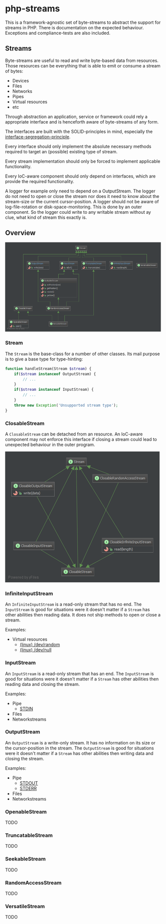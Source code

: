 php-streams
===========

This is a framework-agnostic set of byte-streams to abstract the support for streams in PHP. There is documentation on the expected behaviour. Exceptions and compliance-tests are also included.

Streams
-------

Byte-streams are useful to read and write byte-based data from resources. Those resources can be everything that is able to emit or consume a stream of bytes:

- Devices
- Files
- Networks
- Pipes
- Virtual resources
- etc

Through abstraction an application, service or framework could rely a appropriate interface and is henceforth aware of byte-streams of any form.

The interfaces are built with the SOLID-principles in mind, especially the [interface-segregation-principle](http://en.wikipedia.org/wiki/Interface_segregation_principle).

Every interface should only implement the absolute necessary methods required to target an (possible) existing type of stream.

Every stream implementation should only be forced to implement applicable functionality.

Every IoC-aware component should only depend on interfaces, which are provide the required functionality.

A logger for example only need to depend on a OutputStream. The logger do not need to open or close the stream nor does it need to know about the stream-size or the current cursor-position. A logger should not be aware of log-file-rotation or disk-space-monitoring. This is done by an outer component. So the logger could write to any writable stream without ay clue, what kind of stream this exactly is.


Overview
--------

![Inheritance](assets/diagram.png)


### Stream

The `Stream` is the base-class for a number of other classes. Its mail purpose is to give a base type for type-hinting:

```PHP
function handleStream(Stream $stream) {
	if($stream instanceof OutputStream) {
		// ...
	}
	if($stream instanceof InputStream) {
		// ...
	}
	throw new Exception('Unsupported stream type');
}
```

### ClosableStream

A `ClosableStream` can be detached from an resource. An IoC-aware component may not enforce this interface if closing a stream could lead to unexpected behaviour in the outer program.

![Inheritance](assets/diagram-closable.png)


### InfiniteInputStream

An `InfiniteInputStream` is a read-only stream that has no end. The `InputStream` is good for situations were it doesn't matter if a `Stream` has other abilities then reading data. It does not ship methods to open or close a stream.

Examples:

* Virtual resources
  * [(linux) /dev/random](http://en.wikipedia.org/wiki//dev/random)
  * [(linux) /dev/null](http://en.wikipedia.org/wiki//dev/null)


### InputStream

An `InputStream` is a read-only stream that has an end. The `InputStream` is good for situations were it doesn't matter if a `Stream` has other abilities then reading data and closing the stream.

Examples:

* Pipe
  * [STDIN](http://en.wikipedia.org/wiki/Standard_streams#Standard_input_.28stdin.29)
* Files
* Networkstreams


### OutputStream

An `OutputStream` is a write-only stream. It has no information on its size or the cursor-position in the stream. The `OutputStream` is good for situations were it doesn't matter if a `Stream` has other abilities then writing data and closing the stream.

Examples:

* Pipe
  * [STDOUT](http://en.wikipedia.org/wiki/Standard_streams#Standard_output_.28stdout.29)
  * [STDERR](http://en.wikipedia.org/wiki/Standard_streams#Standard_error_.28stderr.29)
* Files
* Networkstreams


### OpenableStream

TODO


### TruncatableStream

TODO


### SeekableStream

TODO


### RandomAccessStream

TODO


### VersatileStream

TODO
